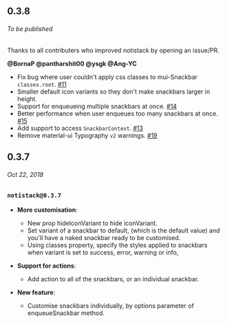 ## 0.3.8
###### To be published
Thanks to all contributers who improved notistack by opening an issue/PR. 

**@BornaP @pantharshit00 @ysgk @Ang-YC**


* Fix bug where user couldn't apply css classes to mui-Snackbar `classes.root`. [#11](https://github.com/iamhosseindhv/notistack/issues/11)
* Smaller default icon variants so they don't make snackbars larger in height.
* Support for enqueueing multiple snackbars at once. [#14](https://github.com/iamhosseindhv/notistack/issues/14)
* Better performance when user enqueues too many snackbars at once. [#15](https://github.com/iamhosseindhv/notistack/pull/15)
* Add support to access `SnackbarContext`. [#13](https://github.com/iamhosseindhv/notistack/issues/13)
* Remove material-ui Typography `v2` warnings. [#19](https://github.com/iamhosseindhv/notistack/issues/19)

## 0.3.7
###### Oct 22, 2018

### `notistack@0.3.7`
* **More customisation**: 
  * New prop hideIconVariant to hide iconVariant.
  * Set variant of a snackbar to default, (which is the default value) and you'll have a naked snackbar ready to be customised.
  * Using classes property, specify the styles applied to snackbars when variant is set to success, error, warning or info,

* **Support for actions**:
  * Add action to all of the snackbars, or an individual snackbar.

* **New feature**:
  * Customise snackbars individually, by options parameter of enqueueSnackbar method.

